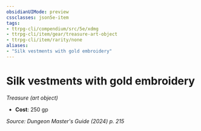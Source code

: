 ```yaml
---
obsidianUIMode: preview
cssclasses: json5e-item
tags:
- ttrpg-cli/compendium/src/5e/xdmg
- ttrpg-cli/item/gear/treasure-art-object
- ttrpg-cli/item/rarity/none
aliases: 
- "Silk vestments with gold embroidery"
---
```

# Silk vestments with gold embroidery
*Treasure (art object)*  


- **Cost**: 250 gp

*Source: Dungeon Master's Guide (2024) p. 215*